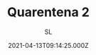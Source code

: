 ---
id: '888da81d-0047-45f3-9655-4891cb1a0d18'
type: 'movie' # Filme, Série, Anime
title: "Quarentena 2"
synopsis: ["Um avião é tomado por um misterioso vírus. Após fazer um pouso de emergência, o avião é colocado em quarentena. Com alguns sobreviventes, o grupo vai precisar se unir para superar esse período de observação que não tem escapatória.",
]
originalTitle: "Quarantine 2: Terminal"
date: '2021-04-13T09:14:25.000Z'
update: '2021-04-13T09:14:25.000Z'
releaseDate: '2011-06-16T03:00:00.000Z'
imdb:
  rating: '5.2' # 8.5
  id: '' # tt0470752
duration: '1h 26m'
trailer:
  urls: [
    '',
  ]
tags: ['720p']
genre: ['Ficção científica', 'Mistério', 'Terror'] #
quality: 'WEB-DL' # BluRay, WEB-DL, HDTV, WEB-DL4K, WEB-DLe
format: 'Mkv' # MKV, MP4, TS
audio: 'Português' # Dublado, Legendado, Dual Audio, Dub & Leg
subtitle: 'SL' # Português, inglês,
size: '857 MB' # 4.8 GB
audioQuality: 10
videoQuality: 10
directors: []
#  - name: 'Lana Wachowski'
#    image: ''
#  - name: 'Lilly Wachowski'
#    image: ''
cast: []
#  - name: 'Keanu Reeves'
#    image: ''
#    characterName: 'Neo'
writers: []
#  - name: ''
#    image: ''
maturityRating:
  age: '' # L , 10, 12, 14, 16, 18
  topics: [''] # Violence, Illegal drugs, Inappropriate Language, Legal Drugs, Sexual Content, Extreme Violence
###########################################
download:
  
  - url: 'magnet:?xt=urn:btih:d6b72cd3ee31280b855f6b7a38172819637dd2fb&dn=Quarentena+2+%282011%29+WEB-DL+720p+Dublado&tr=udp%3A%2F%2Ftracker.openbittorrent.com%3A80&tr=udp%3A%2F%2Ftracker.publicbt.com%3A80&tr=udp%3A%2F%2Ftracker.istole.it%3A6969&tr=udp%3A%2F%2Fopen.demonii.com%3A1337'
    resolution: '720p' # 720p, 1080p, 4K,
    audio: 'Dublado' # Dublado, Legendado, Dual Audio
    size: '' # 4.8 GB
    quality: '' # BluRay, WEB-DL
    format: '' # MKV
images:
  cover: '/assets/movies/quarentena-2.jpg'
  background: '/assets/movies/'
---
